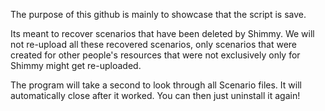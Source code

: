 The purpose of this github is mainly to showcase that the script is save.

Its meant to recover scenarios that have been deleted by Shimmy.
We will not re-upload all these recovered scenarios, only scenarios that were created for other people's resources that were not exclusively only for Shimmy might get re-uploaded. 

The program will take a second to look through all Scenario files. It will automatically close after it worked. You can then just uninstall it again!
